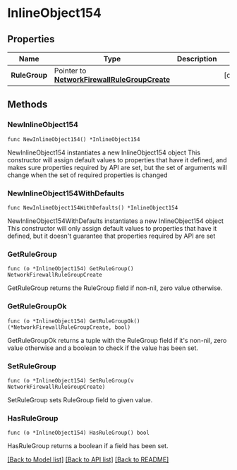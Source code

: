# InlineObject154

## Properties

Name | Type | Description | Notes
------------ | ------------- | ------------- | -------------
**RuleGroup** | Pointer to [**NetworkFirewallRuleGroupCreate**](networkFirewallRuleGroupCreate.md) |  | [optional] 

## Methods

### NewInlineObject154

`func NewInlineObject154() *InlineObject154`

NewInlineObject154 instantiates a new InlineObject154 object
This constructor will assign default values to properties that have it defined,
and makes sure properties required by API are set, but the set of arguments
will change when the set of required properties is changed

### NewInlineObject154WithDefaults

`func NewInlineObject154WithDefaults() *InlineObject154`

NewInlineObject154WithDefaults instantiates a new InlineObject154 object
This constructor will only assign default values to properties that have it defined,
but it doesn't guarantee that properties required by API are set

### GetRuleGroup

`func (o *InlineObject154) GetRuleGroup() NetworkFirewallRuleGroupCreate`

GetRuleGroup returns the RuleGroup field if non-nil, zero value otherwise.

### GetRuleGroupOk

`func (o *InlineObject154) GetRuleGroupOk() (*NetworkFirewallRuleGroupCreate, bool)`

GetRuleGroupOk returns a tuple with the RuleGroup field if it's non-nil, zero value otherwise
and a boolean to check if the value has been set.

### SetRuleGroup

`func (o *InlineObject154) SetRuleGroup(v NetworkFirewallRuleGroupCreate)`

SetRuleGroup sets RuleGroup field to given value.

### HasRuleGroup

`func (o *InlineObject154) HasRuleGroup() bool`

HasRuleGroup returns a boolean if a field has been set.


[[Back to Model list]](../README.md#documentation-for-models) [[Back to API list]](../README.md#documentation-for-api-endpoints) [[Back to README]](../README.md)


